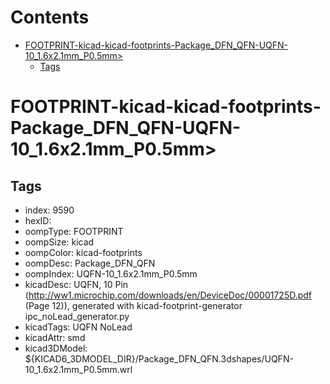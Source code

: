 



Contents
========

* [FOOTPRINT-kicad-kicad-footprints-Package_DFN_QFN-UQFN-10_1.6x2.1mm_P0.5mm>](#footprint-kicad-kicad-footprints-package_dfn_qfn-uqfn-10_16x21mm_p05mm)
	* [Tags](#tags)

# FOOTPRINT-kicad-kicad-footprints-Package_DFN_QFN-UQFN-10_1.6x2.1mm_P0.5mm>

## Tags

- index: 9590
- hexID: 
- oompType: FOOTPRINT
- oompSize: kicad
- oompColor: kicad-footprints
- oompDesc: Package_DFN_QFN
- oompIndex: UQFN-10_1.6x2.1mm_P0.5mm
- kicadDesc: UQFN, 10 Pin (http://ww1.microchip.com/downloads/en/DeviceDoc/00001725D.pdf (Page 12)), generated with kicad-footprint-generator ipc_noLead_generator.py
- kicadTags: UQFN NoLead
- kicadAttr: smd
- kicad3DModel: ${KICAD6_3DMODEL_DIR}/Package_DFN_QFN.3dshapes/UQFN-10_1.6x2.1mm_P0.5mm.wrl
